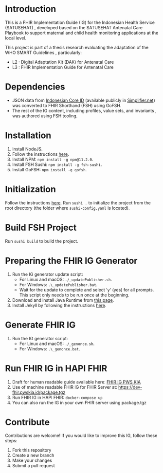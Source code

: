 # Introduction

This is a FHIR Implementation Guide (IG) for the Indonesian Health Service (SATUSEHAT) , developed based on the SATUSEHAT Antenatal Care Playbook to support maternal and child health monitoring applications at the local level.

This project is part of a thesis research evaluating the adaptation of the  WHO SMART Guidelines , particularly:

* L2 : Digital Adaptation Kit (DAK) for Antenatal Care
* L3 : FHIR Implementation Guide for Antenatal Care

# Dependencies

* JSON data from [Indonesian Core ID](https://simplifier.net/guide/indonesia-satusehat-ihs-fhir-r4?version=current) (available publicly in [Simplifier.net](https://simplifier.net)) was converted to FHIR Shorthand (FSH) using  GoFSH.
* The rest of the IG content, including  profiles, value sets, and invariants , was authored using  FSH tooling.

# Installation

1. Install NodeJS.
2. Follow the instructions [here](https://fshschool.org/docs/sushi/installation/).
3. Install NPM: `npm install -g npm@11.2.0`.
4. Install FSH Sushi: `npm install -g fsh-sushi`.
5. Install GoFSH: `npm install -g gofsh`.

# Initialization

Follow the instructions [here](https://fshschool.org/docs/sushi/running/). Run `sushi .` to initialize the project from the root directory (the folder where `sushi-config.yaml` is located).

# Build FSH Project

Run `sushi build` to build the project.

# Preparing the FHIR IG Generator

1. Run the IG generator update script:
   * For Linux and macOS: `./_updatePublisher.sh`.
   * For Windows: `.\_updatePublisher.bat`.
   * Wait for the update to complete and select 'y' (yes) for all prompts. This script only needs to be run once at the beginning.
2. Download and install Java Runtime from [this page](https://www.oracle.com/id/java/technologies/downloads).
3. Install Jekyll by following the instructions [here](https://jekyllrb.com/docs/installation/windows/).

# Generate FHIR IG

1. Run the IG generator script:
   * For Linux and macOS: `./_genonce.sh`.
   * For Windows: `.\_genonce.bat`.

# Run FHIR IG in HAPI FHIR
1. Draft for human readable guide available here: [FHIR IG PWS KIA](https://fhir.pwskia.id/index.html)
2. Use of machine readable FHIR IG for FHIR Server at: https://dev-fhir.pwskia.id/package.tgz
3. Run FHIR IG in HAPI FHIR: `docker-compose up`
4. You can also run the IG in your own FHIR server using package.tgz


# Contribute

Contributions are welcome! If you would like to improve this IG, follow these steps:

1. Fork this repository
2. Create a new branch
3. Make your changes
4. Submit a pull request
